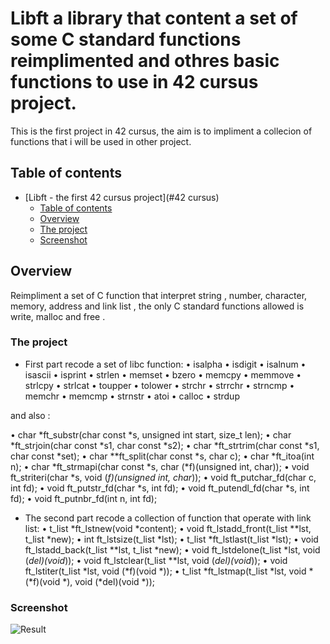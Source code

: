 # Libft a library that content a set of some C standard functions reimplimented and othres basic functions to use in 42 cursus project.

This is the first project in 42 cursus, the aim is to impliment a  collecion of functions that i will be used in other project.  

## Table of contents

- [Libft - the first 42 cursus project](#42 cursus)
  - [Table of contents](#table-of-contents)
  - [Overview](#overview)
  - [The project](#the-project)
  - [Screenshot](#screenshot)
  


## Overview

Reimpliment a set of C function that interpret string , number, character, memory, address and link list , the only C standard functions allowed is write, malloc and free .

### The project

- First part recode a set of libc function:
  • isalpha
  • isdigit
  • isalnum
  • isascii
  • isprint
  • strlen
  • memset
  • bzero
  • memcpy
  • memmove
  • strlcpy
  • strlcat
  • toupper
  • tolower
  • strchr
  • strrchr
  • strncmp
  • memchr
  • memcmp
  • strnstr
  • atoi
  • calloc
  • strdup

and also :

  • char *ft_substr(char const *s, unsigned int start, size_t len);
  • char *ft_strjoin(char const *s1, char const *s2);
  • char *ft_strtrim(char const *s1, char const *set);
  • char **ft_split(char const *s, char c);
  • char *ft_itoa(int n);
  • char *ft_strmapi(char const *s, char (*f)(unsigned int, char));
  • void ft_striteri(char *s, void (*f)(unsigned int, char*));
  • void ft_putchar_fd(char c, int fd);
  • void ft_putstr_fd(char *s, int fd);
  • void ft_putendl_fd(char *s, int fd);
  • void ft_putnbr_fd(int n, int fd);
  
  
- The second part recode a collection of function that operate with link list:
  • t_list *ft_lstnew(void *content);
  • void ft_lstadd_front(t_list **lst, t_list *new);
  • int ft_lstsize(t_list *lst);
  • t_list *ft_lstlast(t_list *lst);
  • void ft_lstadd_back(t_list **lst, t_list *new);
  • void ft_lstdelone(t_list *lst, void (*del)(void*));
  • void ft_lstclear(t_list **lst, void (*del)(void*));
  • void ft_lstiter(t_list *lst, void (*f)(void *));
  • t_list *ft_lstmap(t_list *lst, void *(*f)(void *), void (*del)(void *));

### Screenshot

![Result](./screenshot/Result.png)
